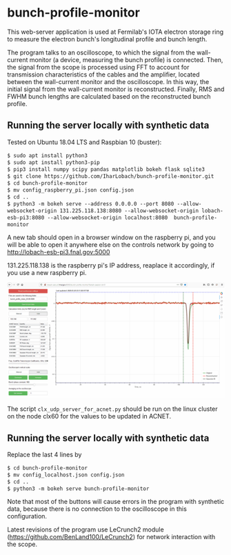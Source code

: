 # bunch-profile-monitor
This web-server application is used at Fermilab's IOTA electron storage ring to measure the electron bunch's longitudinal profile and bunch length.

The program talks to an oscilloscope, to which the signal from the wall-current monitor (a device, measuring the bunch profile) is connected. Then, the signal from the scope is processed using FFT to account for transmission characteristics of the cables and the amplifier, located between the wall-current monitor and the oscilloscope. In this way, the initial signal from the wall-current monitor is reconstructed. Finally, RMS and FWHM bunch lengths are calculated based on the reconstructed bunch profile.

## Running the server locally with synthetic data
Tested on Ubuntu 18.04 LTS and Raspbian 10 (buster):
```
$ sudo apt install python3
$ sudo apt install python3-pip
$ pip3 install numpy scipy pandas matplotlib bokeh flask sqlite3
$ git clone https://github.com/IharLobach/bunch-profile-monitor.git
$ cd bunch-profile-monitor
$ mv config_raspberry_pi.json config.json
$ cd ..
$ python3 -m bokeh serve --address 0.0.0.0 --port 8080 --allow-websocket-origin 131.225.118.138:8080 --allow-websocket-origin lobach-esb-pi3:8080 --allow-websocket-origin localhost:8080  bunch-profile-monitor
```
A new tab should open in a browser window on the raspberry pi, and you will be able to open it anywhere else on the controls network by going to http://lobach-esb-pi3.fnal.gov:5000

131.225.118.138 is the raspberry pi's IP address, reaplace it accordingly, if you use a new raspberry pi.

![Demo](demo.gif)

The script `clx_udp_server_for_acnet.py` should be run on the linux cluster on the node clx60 for the values to be updated in ACNET. 

## Running the server locally with synthetic data
Replace the last 4 lines by
```
$ cd bunch-profile-monitor
$ mv config_localhost.json config.json
$ cd ..
$ python3 -m bokeh serve bunch-profile-monitor
```

Note that most of the buttons will cause errors in the program with synthetic data, because there is no connection to the oscilloscope in this configuration.

Latest revisions of the program use LeCrunch2 module (https://github.com/BenLand100/LeCrunch2) for network interaction with the scope.
